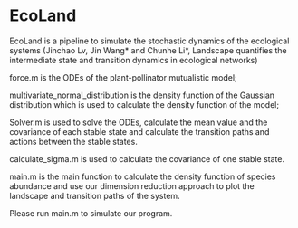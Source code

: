 # EcoLand
EcoLand is a pipeline to simulate the stochastic dynamics of the ecological systems (Jinchao Lv, Jin Wang* and Chunhe Li*, Landscape quantifies the intermediate state and transition dynamics in ecological networks)

force.m is the ODEs of the plant-pollinator mutualistic model;

multivariate_normal_distribution is the density function of the Gaussian distribution which is used to calculate the density function of the model;

Solver.m is used to solve the ODEs, calculate the mean value and the covariance of each stable state and calculate the transition paths and actions between the stable states.

calculate_sigma.m is used to calculate the covariance of one stable state.

main.m is the main function to calculate the density function of species abundance and use our dimension reduction approach to plot the landscape and transition paths of the system.

Please run main.m to simulate our program.

